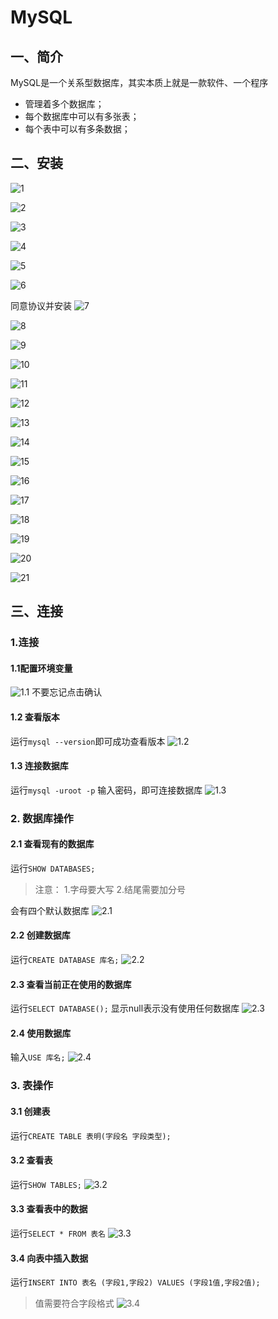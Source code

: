 
# MySQL

## 一、简介

MySQL是一个关系型数据库，其实本质上就是一款软件、一个程序

+ 管理着多个数据库；
+ 每个数据库中可以有多张表；
+ 每个表中可以有多条数据；

## 二、安装

![1](https://cdn.jsdelivr.net/gh/ailing666/images@master/2021/1629878806403-1629878806392.png)

![2](https://cdn.jsdelivr.net/gh/ailing666/images@master/2021/1629878881074-1629878881066.png)

![3](https://cdn.jsdelivr.net/gh/ailing666/images@master/2021/1629878911671-1629878911666.png)

![4](https://cdn.jsdelivr.net/gh/ailing666/images@master/2021/1629878952427-1629878952425.png)

![5](https://cdn.jsdelivr.net/gh/ailing666/images@master/2021/1629879322252-1629879322251.png)

![6](https://cdn.jsdelivr.net/gh/ailing666/images@master/2021/1629879350068-1629879350066.png)

同意协议并安装
![7](https://cdn.jsdelivr.net/gh/ailing666/images@master/2021/1629879422827-1629879422825.png)

![8](https://cdn.jsdelivr.net/gh/ailing666/images@master/2021/1629879471690-1629879471688.png)

![9](https://cdn.jsdelivr.net/gh/ailing666/images@master/2021/1629879489797-1629879489795.png)

![10](https://cdn.jsdelivr.net/gh/ailing666/images@master/2021/1629879534425-1629879534424.png)

![11](https://cdn.jsdelivr.net/gh/ailing666/images@master/2021/1629879548909-1629879548908.png)

![12](https://cdn.jsdelivr.net/gh/ailing666/images@master/2021/1629879591332-1629879591330.png)

![13](https://cdn.jsdelivr.net/gh/ailing666/images@master/2021/1629879699239-1629879699237.png)

![14](https://cdn.jsdelivr.net/gh/ailing666/images@master/2021/1629879873195-1629879873194.png)

![15](https://cdn.jsdelivr.net/gh/ailing666/images@master/2021/1629879902070-1629879902069.png)

![16](https://cdn.jsdelivr.net/gh/ailing666/images@master/2021/1629879925378-1629879925377.png)

![17](https://cdn.jsdelivr.net/gh/ailing666/images@master/2021/1629879973029-1629879973027.png)

![18](https://cdn.jsdelivr.net/gh/ailing666/images@master/2021/1629879992913-1629879992912.png)

![19](https://cdn.jsdelivr.net/gh/ailing666/images@master/2021/1629880007203-1629880007202.png)

![20](https://cdn.jsdelivr.net/gh/ailing666/images@master/2021/1629880029302-1629880029301.png)

![21](https://cdn.jsdelivr.net/gh/ailing666/images@master/2021/1629880103114-1629880103113.png)

## 三、连接

### 1.连接

#### 1.1配置环境变量

![1.1](https://cdn.jsdelivr.net/gh/ailing666/images@master/2021/1629880719980-1629880719974.png)
不要忘记点击确认

#### 1.2 查看版本

运行`mysql --version`即可成功查看版本
![1.2](https://cdn.jsdelivr.net/gh/ailing666/images@master/2021/1629880847739-1629880847738.png)

#### 1.3 连接数据库

运行`mysql -uroot -p`
输入密码，即可连接数据库
![1.3](https://cdn.jsdelivr.net/gh/ailing666/images@master/2021/1629881387763-1629881387762.png)

### 2. 数据库操作

#### 2.1 查看现有的数据库

运行`SHOW DATABASES;`
> 注意：
> 1.字母要大写
> 2.结尾需要加分号

会有四个默认数据库
![2.1](https://cdn.jsdelivr.net/gh/ailing666/images@master/2021/1629881608806-1629881608806.png)

#### 2.2 创建数据库

运行`CREATE DATABASE 库名;`
![2.2](https://cdn.jsdelivr.net/gh/ailing666/images@master/2021/1629881956169-1629881956169.png)

#### 2.3 查看当前正在使用的数据库

运行`SELECT DATABASE();`
显示null表示没有使用任何数据库
![2.3](https://cdn.jsdelivr.net/gh/ailing666/images@master/2021/1629882017494-1629882017493.png)

#### 2.4 使用数据库

输入`USE 库名;`
![2.4](https://cdn.jsdelivr.net/gh/ailing666/images@master/2021/1629882100297-1629882100297.png)

### 3. 表操作

#### 3.1 创建表

运行`CREATE TABLE 表明(字段名 字段类型);`

#### 3.2 查看表

运行`SHOW TABLES;`
![3.2](https://cdn.jsdelivr.net/gh/ailing666/images@master/2021/1629882512209-1629882512208.png)

#### 3.3 查看表中的数据

运行`SELECT * FROM 表名`
![3.3](https://cdn.jsdelivr.net/gh/ailing666/images@master/2021/1629946658928-1629946658925.png)

#### 3.4 向表中插入数据

运行`INSERT INTO 表名 (字段1,字段2) VALUES (字段1值,字段2值);`
> 值需要符合字段格式
![3.4](https://cdn.jsdelivr.net/gh/ailing666/images@master/2021/1629947026842-1629947026842.png)
